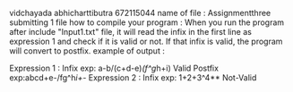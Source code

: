 vidchayada abhicharttibutra 672115044
name of file : Assignmentthree
submitting 1 file
how to compile your program : When you run the program after include "Input1.txt" file, it will read the infix
                              in the first line as expression 1 and check if it is valid or not. If that infix
                              is valid, the program will convert to postfix.
example of output :

Expression 1 : 
Infix exp: a-b/(c+d-e)*(f^g*h+i)
Valid
Postfix exp:abcd+e-/fg^h*i+*-
Expression 2 :
Infix exp: 1+2+3^4**
Not-Valid
